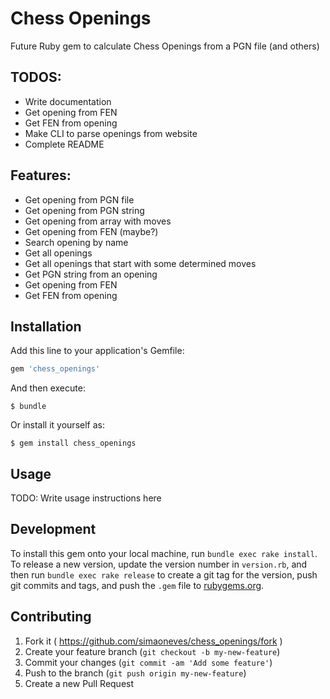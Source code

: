 Chess Openings
==========================
Future Ruby gem to calculate Chess Openings from a PGN file (and others)

## TODOS:
- Write documentation
- Get opening from FEN
- Get FEN from opening
- Make CLI to parse openings from website
- Complete README

## Features:
- Get opening from PGN file
- Get opening from PGN string
- Get opening from array with moves
- Get opening from FEN (maybe?)
- Search opening by name
- Get all openings
- Get all openings that start with some determined moves
- Get PGN string from an opening
- Get opening from FEN
- Get FEN from opening

## Installation

Add this line to your application's Gemfile:

```ruby
gem 'chess_openings'
```

And then execute:

    $ bundle

Or install it yourself as:

    $ gem install chess_openings

## Usage

TODO: Write usage instructions here

## Development

To install this gem onto your local machine, run `bundle exec rake install`. To release a new version, update the version number in `version.rb`, and then run `bundle exec rake release` to create a git tag for the version, push git commits and tags, and push the `.gem` file to [rubygems.org](https://rubygems.org).

## Contributing

1. Fork it ( https://github.com/simaoneves/chess_openings/fork )
2. Create your feature branch (`git checkout -b my-new-feature`)
3. Commit your changes (`git commit -am 'Add some feature'`)
4. Push to the branch (`git push origin my-new-feature`)
5. Create a new Pull Request
